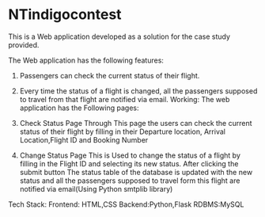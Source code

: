 # NTindigocontest
This is a Web application developed as a solution for the case study provided.

The Web application has the following features:
1.	Passengers can check the current status of their flight.
2.	Every time the status of a flight is changed, all the passengers supposed to travel from that flight are notified via email.
Working:
The web application has the Following pages:
1.	Check Status Page
Through This page the users can check the current status of their flight by filling in their Departure location, Arrival Location,Flight ID and Booking Number

2.	Change Status Page
This is Used to change the status of a flight by filling in the Flight ID and selecting its new status.
After clicking the submit button The status table of the database is updated with the new status and all the passengers supposed to travel form this flight are notified via email(Using Python smtplib library)

Tech Stack:
Frontend: HTML,CSS
Backend:Python,Flask
RDBMS:MySQL




